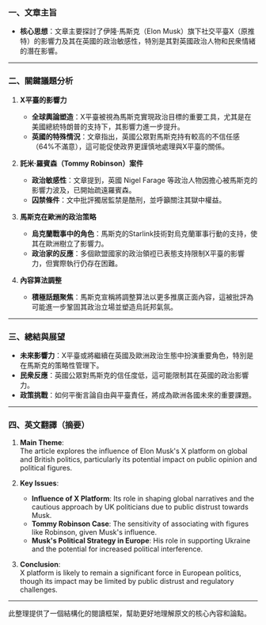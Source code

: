 ### 一、文章主旨
- **核心思想**：文章主要探討了伊隆·馬斯克（Elon Musk）旗下社交平臺X（原推特）的影響力及其在英國的政治敏感性，特別是其對英國政治人物和民衆情緒的潛在影響。
  
---

### 二、關鍵議題分析

1. **X平臺的影響力**
   - **全球輿論塑造**：X平臺被視為馬斯克實現政治目標的重要工具，尤其是在美國總統特朗普的支持下，其影響力進一步提升。
   - **英國的特殊情況**：文章指出，英國公眾對馬斯克持有較高的不信任感（64%不滿意），這可能促使政界更謹慎地處理與X平臺的關係。

2. **託米·羅賓森（Tommy Robinson）案件**
   - **政治敏感性**：文章提到，英國 Nigel Farage 等政治人物因擔心被馬斯克的影響力波及，已開始疏遠羅賓森。
   - **囚禁條件**：文中批評獨居監禁是酷刑，並呼籲關注其獄中權益。

3. **馬斯克在歐洲的政治策略**
   - **烏克蘭戰事中的角色**：馬斯克的Starlink技術對烏克蘭軍事行動的支持，使其在歐洲樹立了影響力。
   - **政治家的反應**：多個歐盟國家的政治領䄈已表態支持限制X平臺的影響力，但實際執行仍存在困難。

4. **內容算法調整**
   - **積極話題聚焦**：馬斯克宣稱將調整算法以更多推廣正面內容，這被批評為可能進一步鞏固其政治立場並塑造烏託邦氣氛。

---

### 三、總結與展望

- **未來影響力**：X平臺或將繼續在英國及歐洲政治生態中扮演重要角色，特別是在馬斯克的策略性管理下。
- **民衆反應**：英國公眾對馬斯克的信任度低，這可能限制其在英國的政治影響力。
- **政策挑戰**：如何平衡言論自由與平臺責任，將成為歐洲各國未來的重要課題。

---

### 四、英文翻譯（摘要）

1. **Main Theme**:  
   The article explores the influence of Elon Musk's X platform on global and British politics, particularly its potential impact on public opinion and political figures.

2. **Key Issues**:  
   - **Influence of X Platform**: Its role in shaping global narratives and the cautious approach by UK politicians due to public distrust towards Musk.  
   - **Tommy Robinson Case**: The sensitivity of associating with figures like Robinson, given Musk's influence.  
   - **Musk's Political Strategy in Europe**: His role in supporting Ukraine and the potential for increased political interference.  

3. **Conclusion**:  
   X platform is likely to remain a significant force in European politics, though its impact may be limited by public distrust and regulatory challenges.

---

此整理提供了一個結構化的閱讀框架，幫助更好地理解原文的核心內容和論點。